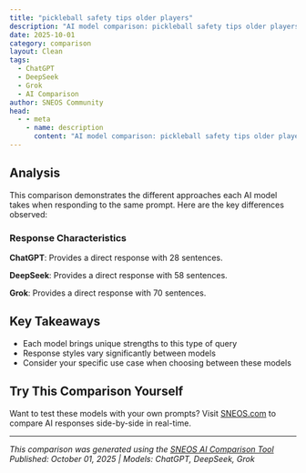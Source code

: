 ```yaml
---
title: "pickleball safety tips older players"
description: "AI model comparison: pickleball safety tips older players..."
date: 2025-10-01
category: comparison
layout: Clean
tags:
  - ChatGPT
  - DeepSeek
  - Grok
  - AI Comparison
author: SNEOS Community
head:
  - - meta
    - name: description
      content: "AI model comparison: pickleball safety tips older players..."
---
```


<ChatComparison
  title="pickleball safety tips older players"
  prompt="pickleball safety tips older players"
  :responses='{"ChatGPT": "Certainly! Here are some pickleball safety tips specifically for older players to help prevent injuries and ensure an enjoyable playing experience:\n\n1. **Warm Up and Stretch:** \n Engage in a proper warm-up routine before playing, including light cardio and stretching to increase blood flow and flexibility.\n\n2. **Wear Proper Footwear:** \n Use court shoes with good support, cushioning, and non-slip soles designed for quick lateral movements to reduce the risk of falls and ankle injuries.\n\n3. **Stay Hydrated:** \n Drink plenty of water before, during, and after playing to prevent dehydration, especially in hot weather.\n\n4. **Use Supportive Gear:** \n Consider braces or supports for knees, ankles, or wrists if you have existing joint issues or weaknesses.\n\n5. **Pace Yourself:** \n Avoid overexertion by playing at a comfortable pace. Take breaks as needed, and listen to your body.\n\n6. **Focus on Balance and Stability:** \n Practice balance exercises off the court to improve stability during play and reduce falls.\n\n7. **Play on Safe Surfaces:** \n Ensure the court surface is even and free of debris, and avoid playing in wet or slippery conditions.\n\n8. **Use Lightweight Equipment:** \n Select paddles and balls that reduce strain on the arm and wrist.\n\n9. **Maintain Good Posture and Technique:** \n Proper form can prevent unnecessary strain and injury. Consider lessons or coaching to improve technique.\n\n10. **Communicate with Partners:** \n Coordinate with your doubles partner to avoid collisions and maintain safe spacing.\n\n11. **Know Your Limits:** \n If you feel pain, dizziness, or shortness of breath, stop playing and seek medical advice if needed.\n\n12. **Schedule Regular Health Check-ups:** \n Keep up with medical appointments to ensure you are fit for physical activities.\n\nFollowing these tips can help older pickleball players enjoy the game safely and comfortably.", "DeepSeek": "Of course! Playing pickleball safely is key to enjoying this fantastic sport for years to come. For older players, a little extra preparation and awareness can make all the difference.\n\nHere are essential pickleball safety tips tailored for older players, broken down into key areas:\n\n### 1. Before You Even Step on the Court: Preparation is Key\n\n* **Get a Doctor\u0027s Clearance:** This is the most important step, especially if you have pre-existing conditions like heart issues, joint problems, or are new to vigorous activity.\n* **Invest in Proper Footwear:** Do NOT use running shoes. They are not designed for the side-to-side movements of pickleball and can lead to rolled ankles. Wear court shoes (tennis, volleyball, or pickleball-specific) that provide lateral support.\n* **Warm Up Thoroughly (10-15 minutes):** Your muscles need to be awakened before play.\n * **Light Cardio:** Brisk walking or slow jogging in place to get the heart rate up.\n * **Dynamic Stretches:** Leg swings (forward and side), arm circles, torso twists, and gentle lunges.\n * **Practice Movements:** Mimic the paddle motions and light footwork you\u0027ll use in a game.\n\n### 2. On-Court Movement and Technique\n\n* **Master the \u0022Ready Position\u0022:** Knees slightly bent, weight on the balls of your feet. This prepares you to move quickly and efficiently in any direction without straining.\n* **Use a Shuffle Step:** Avoid crossing your feet when moving side-to-side. Shuffling keeps you balanced and reduces the risk of tripping or twisting an ankle.\n* **Don\u0027t Backpedal!** This is a major cause of falls. If you need to get back for a lob, turn your body and run sideways or do a \u0022carioca\u0022 step (crossing one foot in front of the other). It\u0027s much safer.\n* **Know Your Limits:** It\u0027s okay to let a ball go if reaching for it would put you off-balance. No point is worth a fall and a potential injury. Communicate with your partner with a simple \u0022Yours!\u0022\n* **Bend with Your Knees:** When going for a low shot, avoid bending at the waist. Bend your knees and get down into the shot to protect your back.\n\n### 3. Gear and Hydration\n\n* **Hydrate, Hydrate, Hydrate:** Drink water *before, during, and after* playing. Dehydration can lead to muscle cramps, dizziness, and fatigue, increasing injury risk. Don\u0027t wait until you\u0027re thirsty.\n* **Consider a Paddle with a Cushioned Grip:** This can help prevent or alleviate tennis elbow and reduce stress on the joints in your hand and arm.\n* **Wear a Hat and Sunglasses:** Protects your eyes from the sun and the ball, and helps prevent overheating.\n* **Use Supportive Insoles or Orthotics:** If you have foot, knee, or hip issues, good arch support can make a world of difference.\n\n### 4. Environmental Awareness\n\n* **Court Surface Check:** Before playing, quickly scan the court for cracks, debris, or wet spots. These are major tripping hazards.\n* **Know the Weather:** Be extra cautious in extreme heat or high humidity. Play during cooler parts of the day (morning or evening). If it\u0027s windy, be prepared for erratic ball bounces and adjust your play style to be more controlled.\n* **Sun Protection:** Apply sweat-resistant sunscreen to all exposed skin, even on cloudy days.\n\n### 5. Listen to Your Body (The Golden Rule)\n\n* **Pain is a Signal:** If you feel sharp pain, stop immediately. \u0022Playing through the pain\u0022 is a recipe for a long-term injury.\n* **Take Breaks:** It\u0027s not a marathon. Sit down between games, especially in the heat.\n* **Cool Down:** After playing, take 5 minutes for some static stretching (holding stretches for 20-30 seconds). Focus on your calves, hamstrings, quads, shoulders, and back. This improves flexibility and reduces soreness.\n\n### 6. Strategic and Social Play\n\n* **Play with Players of a Similar Level:** This ensures a more balanced game with less frantic, unpredictable movement.\n* **Communicate with Your Partner:** Use clear calls like \u0022I got it!\u0022 or \u0022Yours!\u0022 to avoid collisions at the kitchen line.\n* **Focus on Placement Over Power:** A well-placed, soft shot can be more effective than a hard smash and is much easier on your joints. Work on your dinks and third-shot drops.\n\n**In Summary: The goal is to have fun and stay active safely. By being proactive with your preparation, mindful with your movement, and smart with your strategy, you can minimize risks and maximize your enjoyment of the game for years to come.**\n\n**Now get out there and have fun!**", "Grok": "Pickleball is a fun and accessible sport for players of all ages, but older players should take extra precautions to stay safe and prevent injuries. Here are some pickleball safety tips specifically tailored for older players:\n\n### 1. **Warm Up and Stretch Properly**\n - **Why it matters**: Cold muscles and joints are more prone to injury, especially for older adults.\n - **What to do**:\n - Spend 5-10 minutes doing a dynamic warm-up (e.g., arm circles, leg swings, light jogging or marching in place).\n - Focus on stretching key areas like shoulders, hamstrings, calves, and hips to improve flexibility and reduce stiffness.\n - **Post-game**: Cool down with static stretches to prevent muscle tightness.\n\n### 2. **Wear Proper Footwear**\n - **Why it matters**: Good shoes provide stability and reduce the risk of slips, falls, and ankle injuries.\n - **What to do**:\n - Wear court shoes designed for lateral movement (not running shoes, which are designed for forward motion).\n - Ensure shoes have good grip and support to prevent tripping on the court.\n - Replace worn-out shoes to maintain proper cushioning and stability.\n\n### 3. **Use the Right Equipment**\n - **Why it matters**: Using equipment suited to your skill level and physical condition can prevent strain.\n - **What to do**:\n - Choose a lightweight paddle to reduce strain on your wrists, elbows, and shoulders.\n - If you have joint issues, look for paddles with larger sweet spots and softer grips to minimize impact.\n\n### 4. **Stay Hydrated**\n - **Why it matters**: Dehydration can lead to fatigue, cramps, and dizziness, which increase the risk of falls.\n - **What to do**:\n - Drink water before, during, and after playing, even if you don\u2019t feel thirsty.\n - Avoid sugary or caffeinated drinks that can contribute to dehydration.\n - Be mindful of playing in hot or humid conditions, as older adults may not sense thirst as acutely.\n\n### 5. **Know Your Limits**\n - **Why it matters**: Overexertion can lead to muscle strains, joint pain, or more serious injuries.\n - **What to do**:\n - Start slowly if you\u2019re new to pickleball or returning after a break. Gradually increase playing time and intensity.\n - Take regular breaks to rest and recover during games or practice.\n - Listen to your body\u2014stop if you feel pain, dizziness, or excessive fatigue.\n\n### 6. **Focus on Balance and Footwork**\n - **Why it matters**: Falls are a significant risk for older adults, and poor balance or improper footwork can lead to injuries.\n - **What to do**:\n - Avoid sudden, jerky movements; move deliberately and with control.\n - Keep your center of gravity low by bending your knees slightly while playing.\n - Practice balance exercises off the court (e.g., standing on one leg or heel-to-toe walking) to improve stability.\n\n### 7. **Protect Your Joints**\n - **Why it matters**: Older players may have arthritis or reduced joint mobility, making them more susceptible to overuse injuries.\n - **What to do**:\n - Wear supportive gear like knee braces or elbow sleeves if you have existing joint issues (consult a doctor first).\n - Avoid repetitive motions without breaks, and switch between forehand and backhand shots to balance strain.\n - Use proper form to minimize stress on joints\u2014consider taking lessons to learn correct technique.\n\n### 8. **Play on Safe Surfaces**\n - **Why it matters**: Uneven or slippery courts can increase the risk of falls or injuries.\n - **What to do**:\n - Inspect the court before playing for cracks, debris, or wet spots.\n - Stick to well-maintained indoor or outdoor pickleball courts designed for the sport.\n - Wear sunglasses or a hat if playing outdoors to reduce glare and improve visibility.\n\n### 9. **Communicate with Your Partner**\n - **Why it matters**: Miscommunication in doubles play can lead to collisions or missed shots, increasing injury risk.\n - **What to do**:\n - Clearly call out \u201Cmine\u201D or \u201Cyours\u201D during play to avoid running into your partner.\n - Stay aware of your surroundings and your partner\u2019s position on the court.\n\n### 10. **Be Mindful of Pre-Existing Conditions**\n - **Why it matters**: Health conditions like heart issues, high blood pressure, or osteoporosis can affect safety during physical activity.\n - **What to do**:\n - Consult your doctor before starting pickleball, especially if you have chronic conditions or haven\u2019t been active recently.\n - Keep necessary medications (e.g., inhalers or heart meds) nearby in case of an emergency.\n - Monitor for warning signs like chest pain, shortness of breath, or dizziness, and stop playing immediately if they occur.\n\n### 11. **Build Strength and Endurance Off the Court**\n - **Why it matters**: Stronger muscles and better endurance help prevent injuries and improve performance.\n - **What to do**:\n - Incorporate low-impact exercises like swimming, yoga, or strength training into your routine to support your pickleball game.\n - Focus on core strength to improve balance and stability on the court.\n\n### 12. **Know Emergency Procedures**\n - **Why it matters**: Being prepared for emergencies can make a big difference in case of injury or health issues.\n - **What to do**:\n - Play in areas with easy access to first aid or medical help.\n - Keep a phone nearby to call for assistance if needed.\n - Inform your playing partners of any medical conditions or emergency contacts.\n\n### Bonus Tip: Have Fun and Pace Yourself\n - Pickleball is a social and enjoyable sport, so focus on having fun rather than overcompeting.\n - Play at a pace that feels comfortable, and don\u2019t hesitate to join games or groups with players of similar skill and energy levels.\n\nBy following these safety tips, older pickleball players can enjoy the game while minimizing the risk of injury. If you\u2019re unsure about your physical readiness, consider consulting a doctor or physical therapist for personalized advice. Stay safe and have fun on the court!"}' 
  published-date="17:50"
/>

## Analysis

This comparison demonstrates the different approaches each AI model takes when responding to the same prompt. Here are the key differences observed:

### Response Characteristics

**ChatGPT**: Provides a direct response with 28 sentences. 

**DeepSeek**: Provides a direct response with 58 sentences. 

**Grok**: Provides a direct response with 70 sentences. 

## Key Takeaways

- Each model brings unique strengths to this type of query
- Response styles vary significantly between models
- Consider your specific use case when choosing between these models

## Try This Comparison Yourself

Want to test these models with your own prompts? Visit [SNEOS.com](https://sneos.com) to compare AI responses side-by-side in real-time.

---

*This comparison was generated using the [SNEOS AI Comparison Tool](https://sneos.com)*
*Published: October 01, 2025 | Models: ChatGPT, DeepSeek, Grok*
